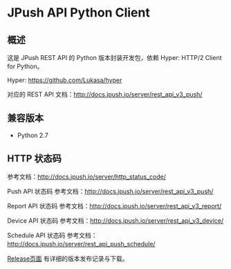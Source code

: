 # JPush API Python Client

## 概述
这是 JPush REST API 的 Python 版本封装开发包，依赖 Hyper: HTTP/2 Client for Python。

Hyper: https://github.com/Lukasa/hyper

对应的 REST API 文档：<http://docs.jpush.io/server/rest_api_v3_push/>

## 兼容版本
+  Python 2.7

## HTTP 状态码

参考文档：<http://docs.jpush.io/server/http_status_code/>

Push  API 状态码 参考文档：<http://docs.jpush.io/server/rest_api_v3_push/>　

Report API  状态码 参考文档：<http://docs.jpush.io/server/rest_api_v3_report/>

Device API 状态码 参考文档：<http://docs.jpush.io/server/rest_api_v3_device/>

Schedule API 状态码 参考文档：<http://docs.jpush.io/server/rest_api_push_schedule/>　

[Release页面](https://github.com/jpush/jpush-api-python-client/releases) 有详细的版本发布记录与下载。
